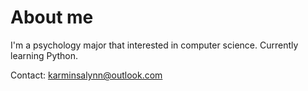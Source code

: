# About me

I'm a psychology major that interested in computer science. Currently learning Python.

Contact: karminsalynn@outlook.com
